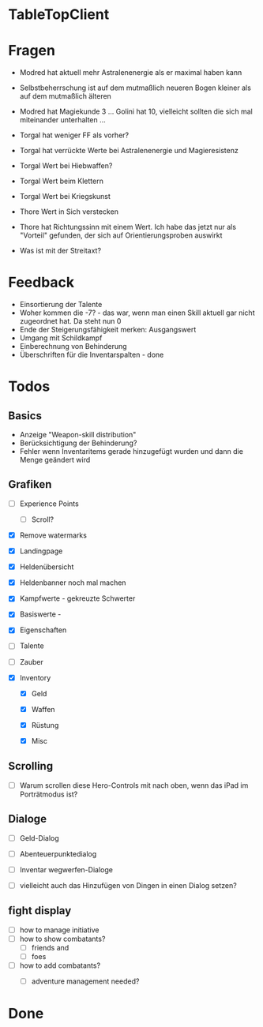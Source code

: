 # TableTopClient 

# Fragen

- Modred hat aktuell mehr Astralenenergie als er maximal haben kann
- Selbstbeherrschung ist auf dem mutmaßlich neueren Bogen kleiner als auf dem mutmaßlich älteren
- Modred hat Magiekunde 3 ... Golini hat 10, vielleicht sollten die sich mal miteinander unterhalten ...

- Torgal hat weniger FF als vorher?
- Torgal hat verrückte Werte bei Astralenenergie und Magieresistenz
- Torgal Wert bei Hiebwaffen?
- Torgal Wert beim Klettern
- Torgal Wert bei Kriegskunst

- Thore Wert in Sich verstecken
- Thore hat Richtungssinn mit einem Wert. Ich habe das jetzt nur als "Vorteil" gefunden, der sich auf Orientierungsproben auswirkt
- Was ist mit der Streitaxt?

# Feedback

- Einsortierung der Talente
- Woher kommen die -7? - das war, wenn man einen Skill aktuell gar nicht zugeordnet hat. Da steht nun 0
- Ende der Steigerungsfähigkeit merken: Ausgangswert
- Umgang mit Schildkampf
- Einberechnung von Behinderung
- Überschriften für die Inventarspalten - done

# Todos

## Basics

- Anzeige "Weapon-skill distribution"
- Berücksichtigung der Behinderung?
- Fehler wenn Inventaritems gerade hinzugefügt wurden und dann die Menge geändert wird




## Grafiken

- [ ] Experience Points
  - [ ] Scroll?

- [x] Remove watermarks

- [x] Landingpage
- [x] Heldenübersicht

- [x] Heldenbanner noch mal machen
- [x] Kampfwerte - gekreuzte Schwerter
- [x] Basiswerte - 
- [x] Eigenschaften
- [ ] Talente
- [ ] Zauber
- [x] Inventory
  - [x] Geld
  - [x] Waffen
  - [x] Rüstung
  - [x] Misc
  

## Scrolling

- [ ] Warum scrollen diese Hero-Controls mit nach oben, wenn das iPad im Porträtmodus ist?

## Dialoge

- [ ] Geld-Dialog
- [ ] Abenteuerpunktedialog
- [ ] Inventar wegwerfen-Dialoge
- [ ] vielleicht auch das Hinzufügen von Dingen in einen Dialog setzen?


## fight display
  
- [ ] how to manage initiative
- [ ] how to show combatants?
  - [ ] friends and
  - [ ] foes
- [ ] how to add combatants?
  - [ ] adventure management needed? 


# Done 